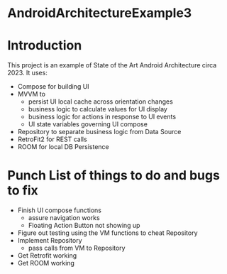 # AndroidArchitectureExample3

# Introduction
This project is an example of State of the Art Android Architecture circa 2023. It uses:
* Compose for building UI
* MVVM to
  * persist UI local cache across orientation changes
  * business logic to calculate values for UI display
  * business logic for actions in response to UI events
  * UI state variables governing UI compose
* Repository to separate business logic from Data Source
* RetroFit2 for REST calls
* ROOM for local DB Persistence

# Punch List of things to do and bugs to fix
* Finish UI compose functions
  * assure navigation works
  * Floating Action Button not showing up
* Figure out testing using the VM functions to cheat Repository
* Implement Repository
  * pass calls from VM to Repository
* Get Retrofit working
* Get ROOM working
